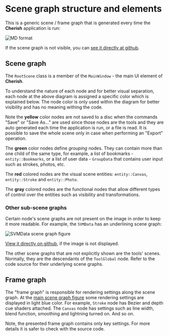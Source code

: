 # Scene graph structure and elements

This is a generic scene / frame graph that is generated every time the **Cherish** application is run: 

![MD format](https://github.com/vicrucann/cherish/blob/master/docs/images/cherish-SG.png)

If the scene graph is not visible, you can [see it directly at github](https://github.com/vicrucann/cherish/blob/master/docs/images/cherish-SG.png).

## Scene graph

The `RootScene` class is a member of the `MainWindow` - the main UI element of **Cherish**.

To understand the nature of each node and for better visual separation, each node at the above diagram is assigned a specific color which is explained below. The node color is only used within the diagram for better visibility and has no meaning withing the code.

Note the **yellow** color nodes are not saved to a disc when the commands "Save" or "Save As..." are used since those nodes are the tools and they are auto generated each time the application is run, or a file is read. It is possible to save the whole scene only in case when performing an "Export" operation.

The **green** color nodes define *grouping* nodes. They can contain more than one child of the same type, for example, a list of bookmarks - `entity::Bookmarks`, or a list of user data - `GroupData` that contains user input such as strokes, photos, etc.

The **red** colored nodes are the visual scene entities: `entity::Canvas`, `entity::Stroke` and `entity::Photo`.

The **gray** colored nodes are the functional nodes that allow different types of control over the entities such as visibility and transformations.

### Other sub-scene graphs

Certain node's scene graphs are not present on the image in order to keep it more readable. For example, the `SVMData` has an underlining scene graph: 

![`SVMData` scene graph figure](https://github.com/vicrucann/cherish/blob/master/docs/images/SVMData-SG.png)

[View it directly on github](https://github.com/vicrucann/cherish/blob/master/docs/images/SVMData-SG.png), if the image is not displayed. 

The other scene graphs that are not explicitly shown are the tools' scenes. Normally, they are the descendants of the `ToolGlobal` node. Refer to the code source for their underlying scene graphs.

## Frame graph

The "frame graph" is responsible for rendering settings along the scene graph. At the [main scene graph figure](https://github.com/vicrucann/cherish/blob/master/docs/images/cherish-SG.png) some rendering settings are displayed in light blue color. For example, `Stroke` node has Bezier and depth cue shaders attached. The `Canvas` node has settings such as line width, blend function, smoothing and lightning turned on. And so on. 

Note, the presented frame graph contains only key settings. For more details it is safer to check with the source code.

